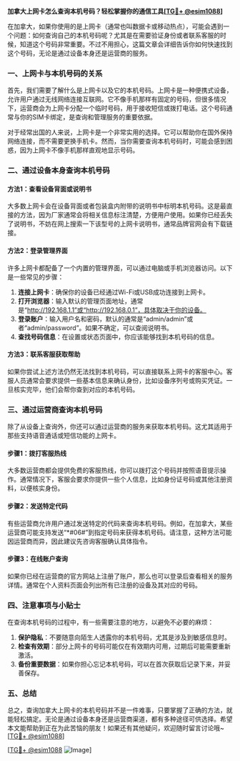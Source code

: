 **加拿大上网卡怎么查询本机号码？轻松掌握你的通信工具[[TG💪+ @esim1088](https://t.me/s/esim1088)]**

在加拿大，如果你使用的是上网卡（通常也叫数据卡或移动热点），可能会遇到一个问题：如何查询自己的本机号码呢？尤其是在需要验证身份或者联系客服的时候，知道这个号码非常重要。不过不用担心，这篇文章会详细告诉你如何快速找到这个号码，无论是通过设备本身还是运营商的服务。

### 一、上网卡与本机号码的关系

首先，我们需要了解什么是上网卡以及它的本机号码。上网卡是一种便携式设备，允许用户通过无线网络连接互联网。它不像手机那样有固定的号码，但很多情况下，运营商会为上网卡分配一个临时号码，用于接收短信或拨打电话。这个号码通常与你的SIM卡绑定，是查询和管理服务的重要依据。

对于经常出国的人来说，上网卡是一个非常实用的选择。它可以帮助你在国外保持网络连接，而不需要更换手机卡。然而，当你需要查询本机号码时，可能会感到困惑，因为上网卡不像手机那样直观地显示号码。

### 二、通过设备本身查询本机号码

#### 方法1：查看设备背面或说明书
大多数上网卡会在设备背面或者包装盒内附带的说明书中标明本机号码。这是最直接的方法，因为厂家通常会将相关信息标注清楚，方便用户使用。如果你已经丢失了说明书，不妨在网上搜索一下该型号的上网卡说明书，通常品牌官网会有下载链接。

#### 方法2：登录管理界面
许多上网卡都配备了一个内置的管理界面，可以通过电脑或手机浏览器访问。以下是一些常见的步骤：

1. **连接上网卡**：确保你的设备已经通过Wi-Fi或USB成功连接到上网卡。
2. **打开浏览器**：输入默认的管理页面地址，通常是“http://192.168.1.1”或“http://192.168.0.1”，具体取决于你的设备。
3. **登录账户**：输入用户名和密码，默认的通常是“admin/admin”或者“admin/password”。如果不确定，可以查阅说明书。
4. **查找号码信息**：在设置或状态页面中，你应该能够找到本机号码的信息。

#### 方法3：联系客服获取帮助
如果你尝试上述方法仍然无法找到本机号码，可以直接联系上网卡的客服中心。客服人员通常会要求提供一些基本信息来确认身份，比如设备序列号或购买凭证。一旦核实完毕，他们会帮你查到对应的本机号码。

### 三、通过运营商查询本机号码

除了从设备上查询外，你还可以通过运营商的服务来获取本机号码。这尤其适用于那些支持语音通话或短信功能的上网卡。

#### 步骤1：拨打客服热线
大多数运营商都会提供免费的客服热线，你可以拨打这个号码并按照语音提示操作。通常情况下，客服会要求你提供一些个人信息，比如身份证号码或其他注册资料，以便核实身份。

#### 步骤2：发送特定代码
有些运营商允许用户通过发送特定的代码来查询本机号码。例如，在加拿大，某些运营商可能支持发送“*#06#”到指定号码来获得本机号码。请注意，这种方法可能因运营商而异，因此建议先咨询客服确认具体指令。

#### 步骤3：在线账户查询
如果你已经在运营商的官方网站上注册了账户，那么也可以登录后查看相关的服务详情。通常在个人资料页面会列出所有已注册的设备及其对应的号码。

### 四、注意事项与小贴士

在查询本机号码的过程中，有一些需要注意的地方，以避免不必要的麻烦：

1. **保护隐私**：不要随意向陌生人透露你的本机号码，尤其是涉及到敏感信息时。
2. **检查有效期**：部分上网卡的号码可能仅在有效期内可用，过期后可能需要重新激活。
3. **备份重要数据**：如果你担心忘记本机号码，可以在首次获取后记录下来，并妥善保存。

### 五、总结

总之，查询加拿大上网卡的本机号码并不是一件难事，只要掌握了正确的方法，就能轻松搞定。无论是通过设备本身还是运营商渠道，都有多种途径可供选择。希望本文能帮助到正在为此苦恼的朋友！如果还有其他疑问，欢迎随时留言讨论哦~ [[TG💪+ @esim1088](https://t.me/s/esim1088)]

[[TG💪+ @esim1088](https://t.me/s/esim1088) ![Image](https://i.postimg.cc/4NQfJmqS/Snipaste-2025-05-13-00-14-12.png)]